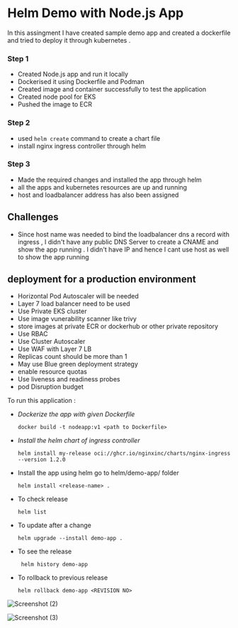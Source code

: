 # Helm Demo with Node.js App

In this assingment I have created sample demo app and created a dockerfile and tried to deploy it through kubernetes .

### Step 1

- Created Node.js app and run it locally
- Dockerised it using Dockerfile and Podman
- Created image and container successfully to test the application
- Created node pool for EKS 
- Pushed the image to ECR

### Step 2 

- used `helm create` command to create a chart file 
- install nginx ingress controller through helm

### Step 3
- Made the required changes and installed the app through helm
- all the apps and kubernetes resources are up and running
- host and loadbalancer address has also been assigned

## Challenges

- Since host name was needed to bind the loadbalancer dns a record with ingress , I didn't have any public DNS Server to create a CNAME and show the app running . I didn't have IP and hence I cant use host as well to show the app running

## deployment for a production environment

- Horizontal Pod Autoscaler will be needed
- Layer 7 load balancer need to be used
- Use Private EKS cluster
- Use image vunerability scanner like trivy
- store images at private ECR or dockerhub or other private repository
- Use RBAC
- Use Cluster Autoscaler
- Use WAF with Layer 7 LB
- Replicas count should be more than 1 
- May use Blue green deployment strategy
- enable resource quotas
- Use liveness and readiness probes
- pod Disruption budget

To run this application : 

- *Dockerize the app with given Dockerfile*
  ``` 
  docker build -t nodeapp:v1 <path to Dockerfile>
  ```
- *Install the helm chart of ingress controller*


  ```
  helm install my-release oci://ghcr.io/nginxinc/charts/nginx-ingress --version 1.2.0
  ```


- Install the app using helm 
  go to helm/demo-app/ folder

 
   ```
   helm install <release-name> .
   ```

- To check release


   ```
   helm list
   ```
- To update after a change 


    ```
    helm upgrade --install demo-app .
    ```
- To see the release


  ```
   helm history demo-app
  ```
- To rollback to previous release


   ```
  helm rollback demo-app <REVISION NO>
   ```
![Screenshot (2)](https://github.com/SaumyaBhushan/helm-node-demo/assets/76432998/0e415a87-b3f1-4ff0-8bf3-00509b4e3e10)

![Screenshot (3)](https://github.com/SaumyaBhushan/helm-node-demo/assets/76432998/1903ac27-1a84-4751-8512-0c66e548bc72)


   
